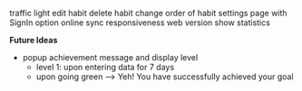 traffic light
edit habit
delete habit
change order of habit
settings page with SignIn option
online sync
responsiveness
web version
show statistics

**Future Ideas**
- popup achievement message and display level
	- level 1: upon entering data for 7 days
	- upon going green --> Yeh! You have successfully achieved your goal
	
